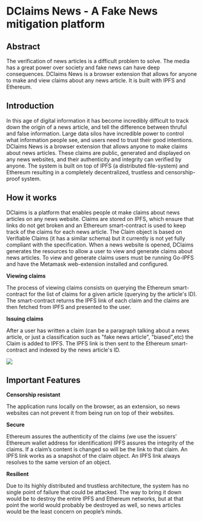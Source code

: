 # DClaims News - A Fake News mitigation platform

## Abstract
The verification of news articles is a difficult problem to solve. The media has a great power over society and fake news can have deep consequences. 
DClaims News is a browser extension that allows for anyone to make and view claims about any news article. It is built with IPFS and Ethereum.

## Introduction
In this age of digital information it has become incredibly difficult to track down the origin of a news article, and tell the difference between thruful and false information. Large data silos have incredible power to control what information people see, and users need to trust their good intentions. DClaims News is a browser extension that allows anyone to make claims about news articles. These claims are public, generated and displayed on any news websites, and their authenticity and integrity can verified by anyone. The system is built on top of IPFS (a distributed file-system) and Ethereum resulting in a completely decentralized, trustless and censorship-proof system.

## How it works

DClaims is a platform that enables people ot make claims about news articles on any news website. Claims are stored on IPFS, which ensure that links do not get broken and an Ethereum smart-contract is used to keep track of the claims for each news article.
The Claim object is based on Verifiable Claims (it has a similar schema) but it currently is not yet fully compliant with the specification.
When a news website is opened, DClaims generates the resources to allow a user to view and generate claims about news articles. To view and generate claims users must be running Go-IPFS and have the Metamask web-extension installed and configured.

**Viewing claims**

The process of viewing claims consists on querying the Ethereum smart-contract for the list of claims for a given article (querying by the article's ID). The smart-contract returns the IPFS link of each claim and the claims are then fetched from IPFS and presented to the user.

**Issuing claims**

After a user has written a claim (can be a paragraph talking about a news article, or just a classification such as "fake news article", "biased",etc) the Claim is added to IPFS. The IPFS link is then sent to the Ethereum smart-contract and indexed by the news article's ID.

![](https://raw.githubusercontent.com/inesc-id/dclaims-pm/master/images/Screen%20Shot%202018-03-01%20at%2001.42.34.jpg)

## Important Features

**Censorship resistant**

The application runs locally on the browser, as an extension, so news websites can not prevent it from being run on top of their websites.

**Secure**

Ethereum assures the authenticity of the claims (we use the issuers’ Ethereum wallet address for identification)
IPFS assures the integrity of the claims. If a claim’s content is changed so will be the link to that claim. An IPFS link works as a snapshot of the claim object. An IPFS link always resolves to the same version of an object.

**Resilient**

Due to its highly distributed and trustless architecture, the system has no single point of failure that could be attacked. The way to bring it down would be to destroy the entire IPFS and Ethereum networks, but at that point the world would probably be destroyed as well, so news articles would be the least concern on people’s minds.




